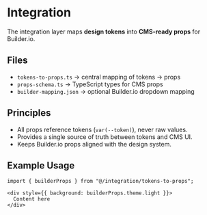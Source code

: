 # Integration

The integration layer maps **design tokens** into **CMS-ready props** for Builder.io.

## Files
- `tokens-to-props.ts` → central mapping of tokens → props
- `props-schema.ts` → TypeScript types for CMS props
- `builder-mapping.json` → optional Builder.io dropdown mapping

## Principles
- All props reference tokens (`var(--token)`), never raw values.
- Provides a single source of truth between tokens and CMS UI.
- Keeps Builder.io props aligned with the design system.

## Example Usage

```tsx
import { builderProps } from "@/integration/tokens-to-props";

<div style={{ background: builderProps.theme.light }}>
  Content here
</div>
```
